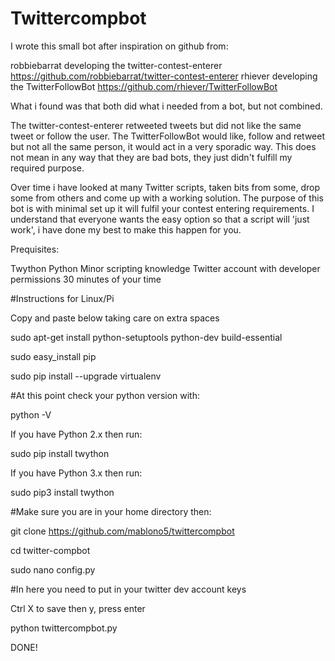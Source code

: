 # Twittercompbot


I wrote this small bot after inspiration on github from:

robbiebarrat developing the twitter-contest-enterer https://github.com/robbiebarrat/twitter-contest-enterer
rhiever developing the TwitterFollowBot https://github.com/rhiever/TwitterFollowBot

What i found was that both did what i needed from a bot, but not combined.

The twitter-contest-enterer retweeted tweets but did not like the same tweet or follow the user. The TwitterFollowBot would like, follow and retweet but not all the same person, it would act in a very sporadic way. This does not mean in any way that they are bad bots, they just didn't fulfill my required purpose.

Over time i have looked at many Twitter scripts, taken bits from some, drop some from others and come up with a working solution.
The purpose of this bot is with minimal set up it will fulfil your contest entering requirements. I understand that everyone wants the easy option so that a script will 'just work', i have done my best to make this happen for you.

Prequisites:

Twython
Python
Minor scripting knowledge
Twitter account with developer permissions
30 minutes of your time

#Instructions for Linux/Pi

Copy and paste below taking care on extra spaces

sudo apt-get install python-setuptools python-dev build-essential

sudo easy_install pip

sudo pip install --upgrade virtualenv

#At this point check your python version with:

python -V

If you have Python 2.x then run:

sudo pip install twython

If you have Python 3.x then run:

sudo pip3 install twython

#Make sure you are in your home directory then:

git clone https://github.com/mablono5/twittercompbot

cd twitter-compbot

sudo nano config.py

#In here you need to put in your twitter dev account keys

Ctrl X to save then y, press enter

python twittercompbot.py

DONE!

